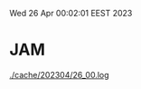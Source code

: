 Wed 26 Apr 00:02:01 EEST 2023
# JAM
<a href='./cache/202304/26_00.log'>./cache/202304/26_00.log</a>
